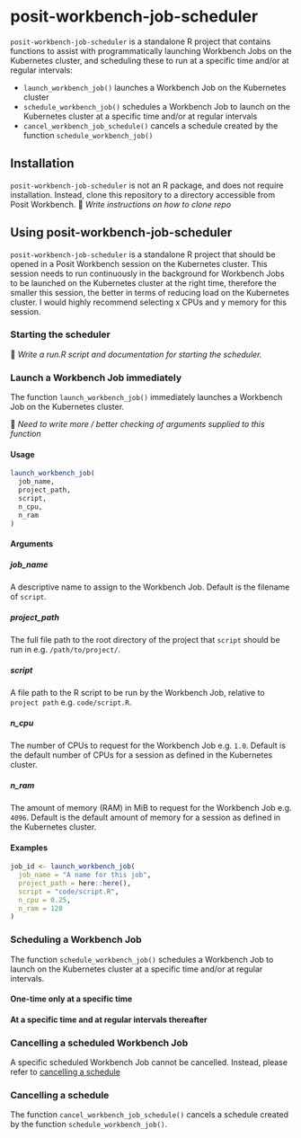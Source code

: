 # posit-workbench-job-scheduler

`posit-workbench-job-scheduler` is a standalone R project that contains functions to assist with programmatically launching Workbench Jobs on the Kubernetes cluster, and scheduling these to run at a specific time and/or at regular intervals:

* `launch_workbench_job()` launches a Workbench Job on the Kubernetes cluster
* `schedule_workbench_job()` schedules a Workbench Job to launch on the Kubernetes cluster at a specific time and/or at regular intervals
* `cancel_workbench_job_schedule()` cancels a schedule created by the function `schedule_workbench_job()`

## Installation

`posit-workbench-job-scheduler` is not an R package, and does not require installation.  Instead, clone this repository to a directory accessible from Posit Workbench. :memo: _Write instructions on how to clone repo_

## Using posit-workbench-job-scheduler

`posit-workbench-job-scheduler` is a standalone R project that should be opened in a Posit Workbench session on the Kubernetes cluster.  This session needs to run continuously in the background for Workbench Jobs to be launched on the Kubernetes cluster at the right time, therefore the smaller this session, the better in terms of reducing load on the Kubernetes cluster.  I would highly recommend selecting x CPUs and y memory for this session.

### Starting the scheduler

:memo: _Write a run.R script and documentation for starting the scheduler._

### Launch a Workbench Job immediately

The function `launch_workbench_job()` immediately launches a Workbench Job on the Kubernetes cluster.

:memo: _Need to write more / better checking of arguments supplied to this function_

#### Usage

```R
launch_workbench_job(
  job_name,
  project_path,
  script,
  n_cpu,
  n_ram
)
```

#### Arguments

##### job_name

A descriptive name to assign to the Workbench Job.  Default is the filename of `script`.

##### project_path

The full file path to the root directory of the project that `script` should be run in e.g. `/path/to/project/`.

##### script

A file path to the R script to be run by the Workbench Job, relative to `project path` e.g. `code/script.R`.

##### n_cpu

The number of CPUs to request for the Workbench Job e.g. `1.0`.  Default is the default number of CPUs for a session as defined in the Kubernetes cluster.

##### n_ram

The amount of memory (RAM) in MiB to request for the Workbench Job e.g. `4096`. Default is the default amount of memory for a session as defined in the Kubernetes cluster.

#### Examples

```R
job_id <- launch_workbench_job(
  job_name = "A name for this job",
  project_path = here::here(),
  script = "code/script.R",
  n_cpu = 0.25,
  n_ram = 128
)
```

### Scheduling a Workbench Job

The function `schedule_workbench_job()` schedules a Workbench Job to launch on the Kubernetes cluster at a specific time and/or at regular intervals.



#### One-time only at a specific time



#### At a specific time and at regular intervals thereafter


### Cancelling a scheduled Workbench Job

A specific scheduled Workbench Job cannot be cancelled.  Instead, please refer to [cancelling a schedule](#cancelling-a-schedule)

### Cancelling a schedule

The function `cancel_workbench_job_schedule()` cancels a schedule created by the function `schedule_workbench_job()`.
